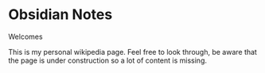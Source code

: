 # Obsidian Notes

Welcomes 

This is my personal wikipedia page. Feel free to look through, be aware that the page is under construction so a lot of content is missing. 









